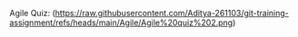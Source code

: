 Agile Quiz:
(https://raw.githubusercontent.com/Aditya-261103/git-training-assignment/refs/heads/main/Agile/Agile%20quiz%202.png)
